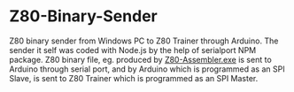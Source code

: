 # Z80-Binary-Sender
Z80 binary sender from Windows PC to Z80 Trainer through Arduino.
The sender it self was coded with Node.js by the help of serialport NPM package.
Z80 binary file, eg. produced by [Z80-Assembler.exe](https://github.com/ZulNs/Z80-Assembler/blob/master/VisualBasic2005.NET/obj/Release/Z80_Assembler.exe)
is sent to Arduino through serial port, and by Arduino which is
programmed as an SPI Slave, is sent to Z80 Trainer which is programmed as an SPI Master.
